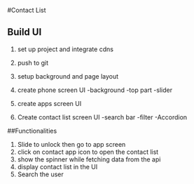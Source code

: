 #Contact List

## Build UI

1. set up project and integrate cdns
2. push to git
3. setup background and page layout
4. create phone screen UI
-background
-top part
-slider

5. create apps screen UI
6. Create contact list screen UI
-search bar
-filter
-Accordion

##Functionalities

1. Slide to unlock then go to app screen
2. click on contact app icon to open the contact list
3. show the spinner  while fetching data from the api
4. display contact list in the UI
5. Search the user